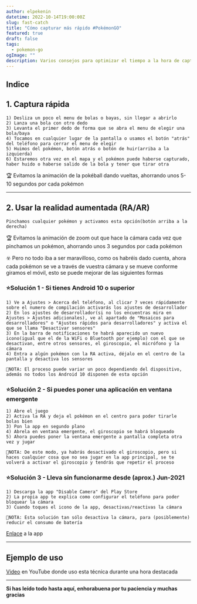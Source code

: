 ```yaml
---
author: elpekenin
datetime: 2022-10-14T19:00:00Z
slug: fast-catch
title: "Cómo capturar más rápido #PokémonGO"
featured: true
draft: false
tags:
  - pokemon-go
ogImage: ""
description: Varios consejos para optimizar el tiempo a la hora de capturar
---
```


## Indice

## 1. Captura rápida
    1) Desliza un poco el menu de bolas o bayas, sin llegar a abrirlo
    2) Lanza una bola con otro dedo
    3) Levanta el primer dedo de forma que se abra el menu de elegir una bola/baya
    4) Tocamos en cualquier lugar de la pantalla o usamos el botón "atrás" del teléfono para cerrar el menu de elegir
    5) Huimos del pokémon, botón atrás o botón de huir(arriba a la izquierda)
    6) Estaremos otra vez en el mapa y el pokémon puede haberse capturado, haber huido o haberse salido de la bola y tener que tirar otra

🏆 Evitamos la animación de la pokéball dando vueltas, ahorrando unos 5-10 segundos por cada pokémon

---
## 2. Usar la realidad aumentada (RA/AR)
    Pinchamos cualquier pokémon y activamos esta opción(botón arriba a la derecha)

  🏆 Evitamos la animación de zoom out que hace la cámara cada vez que pinchamos un pokémon, ahorrando unos 3 segundos por cada pokémon

  ☣️ Pero no todo iba a ser maravilloso, como os habréis dado cuenta, ahora cada pokémon se ve a través de vuestra cámara y se mueve conforme giramos el móvil, esto se puede mejorar de las siguientes formas

   ### ⭐️Solución 1 - Si tienes Android 10 o superior
    1) Ve a Ajustes > Acerca del teléfono, al clicar 7 veces rápidamente sobre el numero de compilación activarás los ajustes de desarrollador
    2) En los ajustes de desarrollador(si no los encuentras mira en Ajustes > Ajustes adicionales), ve al apartado de "Mosaicos para desarrolladores" o "Ajustes rápidos para desarrolladores" y activa el que se llama "Desactivar sensores"
    3) En la barra de notificaciones te habrá aparecido un nuevo icono(igual que el de la WiFi o Bluetooth por ejemplo) con el que se desactivan, entre otros sensores, el giroscopio, el micrófono y la cámara  
    4) Entra a algún pokémon con la RA activa, déjalo en el centro de la pantalla y desactiva los sensores

    🙋NOTA: El proceso puede variar un poco dependiendo del dispositivo, además no todos los Android 10 disponen de esta opción

   ### ⭐️Solución 2 - Si puedes poner una aplicación en ventana emergente
    1) Abre el juego
    2) Activa la RA y deja el pokémon en el centro para poder tirarle bolas bien
    3) Pon la app en segundo plano
    4) Abrela en ventana emergente, el giroscopio se habrá bloqueado
    5) Ahora puedes poner la ventana emergente a pantalla completa otra vez y jugar
    
    🙋NOTA: De este modo, ya habrás desactivado el giroscopio, pero si haces cualquier cosa que no sea jugar en la app principal, se te volverá a activar el giroscopio y tendrás que repetir el proceso 

   ### ⭐️Solución 3 - Lleva sin funcionarme desde (aprox.) Jun-2021
    1) Descarga la app "Disable Camera" del Play Store 
    2) La propia app te explica como configurar el teléfono para poder bloquear la cámara
    3) Cuando toques el icono de la app, desactivas/reactivas la cámara

    🙋NOTA: Esta solución tan sólo desactiva la cámara, para (posiblemente) reducir el consumo de batería

   [Enlace](https://play.google.com/store/apps/details?id=lockcamera.blockcamera.disablecamera) a la app

---
## Ejemplo de uso
[Video](http://www.youtube.com/watch?v=ukrj_cZXuQA) en YouTube donde uso esta técnica durante una hora destacada

---
**Si has leído todo hasta aquí, enhorabuena por tu paciencia y muchas gracias**